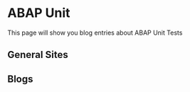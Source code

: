 # ABAP Unit

This page will show you blog entries about ABAP Unit Tests

## General Sites

## Blogs
